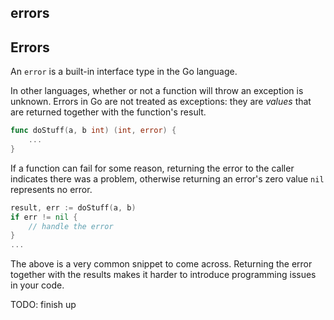 ## errors

## Errors

An `error` is a built-in interface type in the Go language.

In other languages, whether or not a function will throw an exception is unknown.
Errors in Go are not treated as exceptions: they are _values_ that are returned together with the function's result.

```go
func doStuff(a, b int) (int, error) {
    ...
}
```

If a function can fail for some reason, returning the error to the caller indicates there was a problem,
otherwise returning an error's zero value `nil` represents no error.

```go
result, err := doStuff(a, b)
if err != nil {
    // handle the error
}
...
```

The above is a very common snippet to come across.
Returning the error together with the results makes it harder to introduce programming issues in your code.

TODO: finish up
